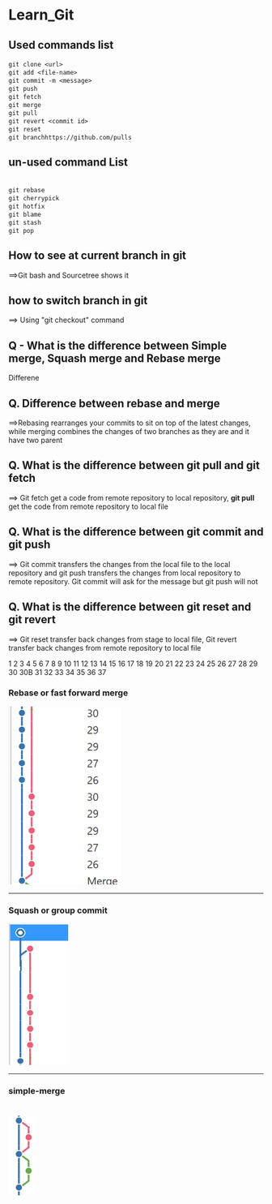 # Learn_Git

## Used commands list
```
git clone <url>
git add <file-name>
git commit -m <message>
git push
git fetch
git merge
git pull
git revert <commit id>
git reset
git branchhttps://github.com/pulls
```


## un-used command List

```

git rebase
git cherrypick
git hotfix
git blame
git stash
git pop
```


## How to see at current branch in git
==>Git bash and Sourcetree shows it

## how to switch branch in git
==> Using "git checkout" command

## Q - What is the difference between Simple merge, Squash merge and Rebase merge

Differene

## Q. Difference between rebase and merge
==>Rebasing rearranges your commits to sit on top of the latest changes, while merging combines the changes of two branches as they are and it have two parent

## Q. What is the difference between git pull and git fetch
==> Git fetch get a code from remote repository to local repository, **git pull** get the code from remote repository to local file

## Q. What is the difference between git commit and git push
==> Git commit transfers the changes from the local file to the local repository and git push transfers the changes from local repository to remote repository.
Git commit will ask for the message but git push will not

## Q. What is the difference between git reset and git revert
==> Git reset transfer back changes from stage to local file, Git revert transfer back changes from remote repository to local file

1
2
3
4
5
6
7
8
9
10
11
12
13
14
15
16
17
18
19
20
21
22
23
24
25
26
27
28
29
30
30B
31
32
33
34
35
36
37



### Rebase or fast forward merge
![rebase](rebase-forward-merge.jpg)

---

### Squash or group commit
![rebase](squash-or-group-commit.jpg)

---

### simple-merge
![rebase](simple-merge.jpg)
=======
